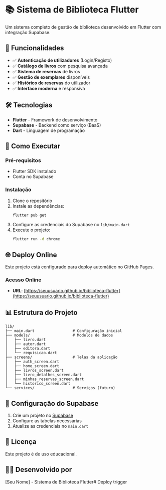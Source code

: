 # 📚 Sistema de Biblioteca Flutter

Um sistema completo de gestão de biblioteca desenvolvido em Flutter com integração Supabase.

## 🚀 Funcionalidades

- ✅ **Autenticação de utilizadores** (Login/Registo)
- ✅ **Catálogo de livros** com pesquisa avançada
- ✅ **Sistema de reservas** de livros
- ✅ **Gestão de exemplares** disponíveis
- ✅ **Histórico de reservas** do utilizador
- ✅ **Interface moderna** e responsiva

## 🛠️ Tecnologias

- **Flutter** - Framework de desenvolvimento
- **Supabase** - Backend como serviço (BaaS)
- **Dart** - Linguagem de programação

## 📱 Como Executar

### Pré-requisitos
- Flutter SDK instalado
- Conta no Supabase

### Instalação
1. Clone o repositório
2. Instale as dependências:
   ```bash
   flutter pub get
   ```
3. Configure as credenciais do Supabase no `lib/main.dart`
4. Execute o projeto:
   ```bash
   flutter run -d chrome
   ```

## 🌐 Deploy Online

Este projeto está configurado para deploy automático no GitHub Pages.

### Acesso Online
- **URL**: [https://seuusuario.github.io/biblioteca-flutter](https://seuusuario.github.io/biblioteca-flutter)

## 📊 Estrutura do Projeto

```
lib/
├── main.dart                 # Configuração inicial
├── models/                   # Modelos de dados
│   ├── livro.dart
│   ├── autor.dart
│   ├── editora.dart
│   └── requisicao.dart
├── screens/                  # Telas da aplicação
│   ├── auth_screen.dart
│   ├── home_screen.dart
│   ├── livros_screen.dart
│   ├── livro_detalhes_screen.dart
│   ├── minhas_reservas_screen.dart
│   └── historico_screen.dart
└── services/                 # Serviços (futuro)
```

## 🔧 Configuração do Supabase

1. Crie um projeto no [Supabase](https://supabase.com)
2. Configure as tabelas necessárias
3. Atualize as credenciais no `main.dart`

## 📝 Licença

Este projeto é de uso educacional.

## 👨‍💻 Desenvolvido por

[Seu Nome] - Sistema de Biblioteca Flutter#   D e p l o y   t r i g g e r  
 